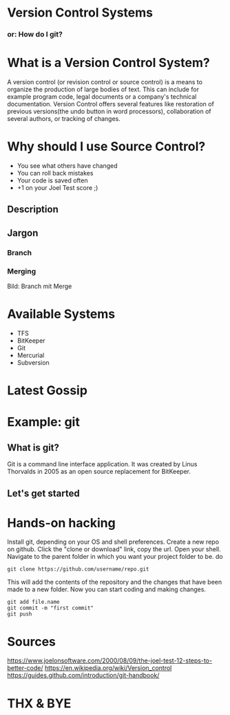 # Version Control Systems
### or: How do I git?

# What is a Version Control System?
A version control (or revision control or source control) is a means to organize the production of large bodies of text. This can include for example program code, legal documents or a company's technical documentation. Version Control offers several features like restoration of previous versions(the undo button in word processors), collaboration of several authors, or tracking of changes.

# Why should I use Source Control?
- You see what others have changed
- You can roll back mistakes
- Your code is saved often
- \+1 on your Joel Test score ;)

## Description
## Jargon
### Branch
### Merging
Bild: Branch mit Merge
# Available Systems
- TFS
- BitKeeper
- Git
- Mercurial
- Subversion


# Latest Gossip
# Example: git
## What is git?
Git is a command line interface application. It was created by Linus Thorvalds in 2005 as an open source replacement for BitKeeper.
## Let's get started
# Hands-on hacking
Install git, depending on your OS and shell preferences.
Create a new repo on github.
Click the "clone or download" link, copy the url.
Open your shell.
Navigate to the parent folder in which you want your project folder to be.
do

    git clone https://github.com/username/repo.git

This will add the contents of the repository and the changes that have been made to a new folder. Now you can start coding and making changes.

    git add file.name
    git commit -m "first commit"
    git push

# Sources
https://www.joelonsoftware.com/2000/08/09/the-joel-test-12-steps-to-better-code/
https://en.wikipedia.org/wiki/Version_control
https://guides.github.com/introduction/git-handbook/



# THX & BYE
